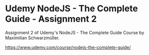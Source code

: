 # Udemy NodeJS - The Complete Guide - Assignment 2

Assignment 2 of Udemy's NodeJS - The Complete Guide Course by Maximilian Schwarzmüller.

https://www.udemy.com/course/nodejs-the-complete-guide/
